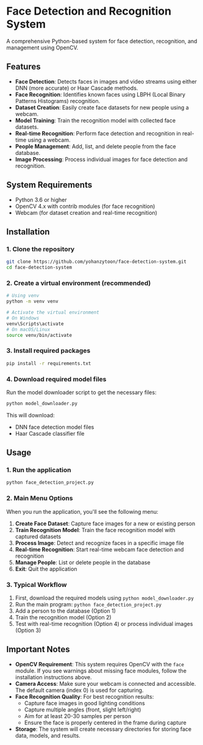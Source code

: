 # Face Detection and Recognition System

A comprehensive Python-based system for face detection, recognition, and management using OpenCV.

## Features

- **Face Detection**: Detects faces in images and video streams using either DNN (more accurate) or Haar Cascade methods.
- **Face Recognition**: Identifies known faces using LBPH (Local Binary Patterns Histograms) recognition.
- **Dataset Creation**: Easily create face datasets for new people using a webcam.
- **Model Training**: Train the recognition model with collected face datasets.
- **Real-time Recognition**: Perform face detection and recognition in real-time using a webcam.
- **People Management**: Add, list, and delete people from the face database.
- **Image Processing**: Process individual images for face detection and recognition.

## System Requirements

- Python 3.6 or higher
- OpenCV 4.x with contrib modules (for face recognition)
- Webcam (for dataset creation and real-time recognition)

## Installation

### 1. Clone the repository

```bash
git clone https://github.com/yohanzytoon/face-detection-system.git
cd face-detection-system
```

### 2. Create a virtual environment (recommended)

```bash
# Using venv
python -m venv venv

# Activate the virtual environment
# On Windows
venv\Scripts\activate
# On macOS/Linux
source venv/bin/activate
```

### 3. Install required packages

```bash
pip install -r requirements.txt
```


### 4. Download required model files

Run the model downloader script to get the necessary files:

```bash
python model_downloader.py
```

This will download:
- DNN face detection model files
- Haar Cascade classifier file


## Usage

### 1. Run the application

```bash
python face_detection_project.py
```

### 2. Main Menu Options

When you run the application, you'll see the following menu:

1. **Create Face Dataset**: Capture face images for a new or existing person
2. **Train Recognition Model**: Train the face recognition model with captured datasets
3. **Process Image**: Detect and recognize faces in a specific image file
4. **Real-time Recognition**: Start real-time webcam face detection and recognition
5. **Manage People**: List or delete people in the database
6. **Exit**: Quit the application

### 3. Typical Workflow

1. First, download the required models using `python model_downloader.py`
2. Run the main program: `python face_detection_project.py`
3. Add a person to the database (Option 1)
4. Train the recognition model (Option 2)
5. Test with real-time recognition (Option 4) or process individual images (Option 3)

## Important Notes

- **OpenCV Requirement**: This system requires OpenCV with the `face` module. If you see warnings about missing face modules, follow the installation instructions above.
- **Camera Access**: Make sure your webcam is connected and accessible. The default camera (index 0) is used for capturing.
- **Face Recognition Quality**: For best recognition results:
  - Capture face images in good lighting conditions
  - Capture multiple angles (front, slight left/right)
  - Aim for at least 20-30 samples per person
  - Ensure the face is properly centered in the frame during capture
- **Storage**: The system will create necessary directories for storing face data, models, and results.
